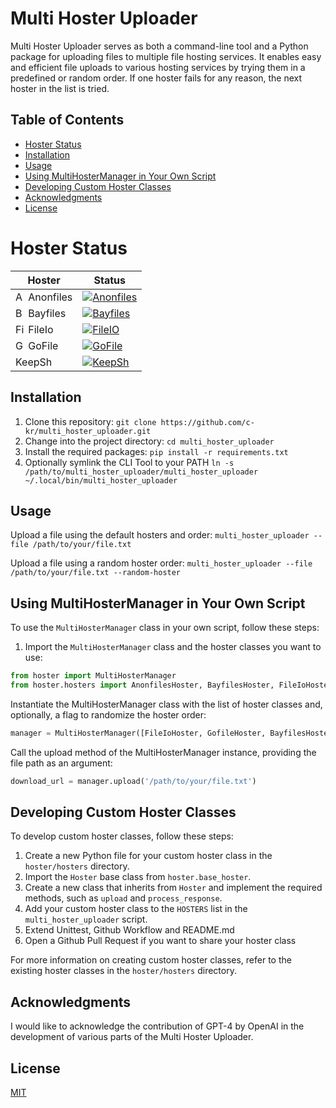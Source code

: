 # Multi Hoster Uploader

Multi Hoster Uploader serves as both a command-line tool and a Python package for uploading files to multiple file hosting services. It enables easy and efficient file uploads to various hosting services by trying them in a predefined or random order. If one hoster fails for any reason, the next hoster in the list is tried.

## Table of Contents

- [Hoster Status](#hoster-status)
- [Installation](#installation)
- [Usage](#usage)
- [Using MultiHosterManager in Your Own Script](#using-multihostermanager-in-your-own-script)
- [Developing Custom Hoster Classes](#developing-custom-hoster-classes)
- [Acknowledgments](#acknowledgments)
- [License](#license)

# Hoster Status

| Hoster                                                                                                  | Status                                                                                                                                                                                         |
|---------------------------------------------------------------------------------------------------------|------------------------------------------------------------------------------------------------------------------------------------------------------------------------------------------------|
| <img src="https://anonfiles.com/favicon.ico" width="16" height="16" alt="Anonfiles Favicon"> Anonfiles  | [![Anonfiles](https://github.com/c-kr/multi_hoster_uploader/actions/workflows/test-anonfile.yml/badge.svg)](https://github.com/c-kr/multi_hoster_uploader/actions/workflows/test-anonfile.yml) |
| <img src="https://bayfiles.com/favicon.ico" width="16" height="16" alt="Bayfiles Favicon"> Bayfiles     | [![Bayfiles](https://github.com/c-kr/multi_hoster_uploader/actions/workflows/test-bayfiles.yml/badge.svg)](https://github.com/c-kr/multi_hoster_uploader/actions/workflows/test-bayfiles.yml)  |
| <img src="https://www.file.io/favicon.ico" width="16" height="16" alt="FileIo Favicon"> FileIo          | [![FileIO](https://github.com/c-kr/multi_hoster_uploader/actions/workflows/test-file_io.yml/badge.svg)](https://github.com/c-kr/multi_hoster_uploader/actions/workflows/test-file_io.yml)      |
| <img src="https://gofile.io/dist/img/favicon16.png" width="16" height="16" alt="Gofile Favicon"> GoFile | [![GoFile](https://github.com/c-kr/multi_hoster_uploader/actions/workflows/test-gofile.yml/badge.svg)](https://github.com/c-kr/multi_hoster_uploader/actions/workflows/test-gofile.yml)        |
| KeepSh                                                                                                  | [![KeepSh](https://github.com/c-kr/multi_hoster_uploader/actions/workflows/test-keepsh.yml/badge.svg)](https://github.com/c-kr/multi_hoster_uploader/actions/workflows/test-keepsh.yml)        |


## Installation

1. Clone this repository:
`git clone https://github.com/c-kr/multi_hoster_uploader.git
`
2. Change into the project directory:
`cd multi_hoster_uploader
`
3. Install the required packages:
`pip install -r requirements.txt
`
4. Optionally symlink the CLI Tool to your PATH
`ln -s /path/to/multi_hoster_uploader/multi_hoster_uploader ~/.local/bin/multi_hoster_uploader
`

## Usage

Upload a file using the default hosters and order:
`multi_hoster_uploader --file /path/to/your/file.txt
`

Upload a file using a random hoster order:
`multi_hoster_uploader --file /path/to/your/file.txt --random-hoster
`
## Using MultiHosterManager in Your Own Script

To use the `MultiHosterManager` class in your own script, follow these steps:

1. Import the `MultiHosterManager` class and the hoster classes you want to use:

```python
from hoster import MultiHosterManager
from hoster.hosters import AnonfilesHoster, BayfilesHoster, FileIoHoster, GofileHoster, KeepShHoster
```
   
Instantiate the MultiHosterManager class with the list of hoster classes and, optionally, a flag to randomize the hoster order:

```python
manager = MultiHosterManager([FileIoHoster, GofileHoster, BayfilesHoster, KeepShHoster, AnonfilesHoster], random_hoster=True)
```

Call the upload method of the MultiHosterManager instance, providing the file path as an argument:

```python
download_url = manager.upload('/path/to/your/file.txt')
```

## Developing Custom Hoster Classes

To develop custom hoster classes, follow these steps:

1. Create a new Python file for your custom hoster class in the `hoster/hosters` directory.
2. Import the `Hoster` base class from `hoster.base_hoster`.
3. Create a new class that inherits from `Hoster` and implement the required methods, such as `upload` and `process_response`.
4. Add your custom hoster class to the `HOSTERS` list in the `multi_hoster_uploader` script.
5. Extend Unittest, Github Workflow and README.md
6. Open a Github Pull Request if you want to share your hoster class

For more information on creating custom hoster classes, refer to the existing hoster classes in the `hoster/hosters` directory.

## Acknowledgments

I would like to acknowledge the contribution of GPT-4 by OpenAI in the development of various parts of the Multi Hoster Uploader.

## License

[MIT](https://choosealicense.com/licenses/mit/)

